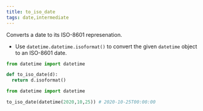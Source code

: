 ```yaml
---
title: to_iso_date
tags: date,intermediate
---
```


Converts a date to its ISO-8601 represenation.

- Use `datetime.datetime.isoformat()` to convert the given `datetime` object to an ISO-8601 date.

```py
from datetime import datetime

def to_iso_date(d):
  return d.isoformat()
```

```py
from datetime import datetime

to_iso_date(datetime(2020,10,25)) # 2020-10-25T00:00:00
```
